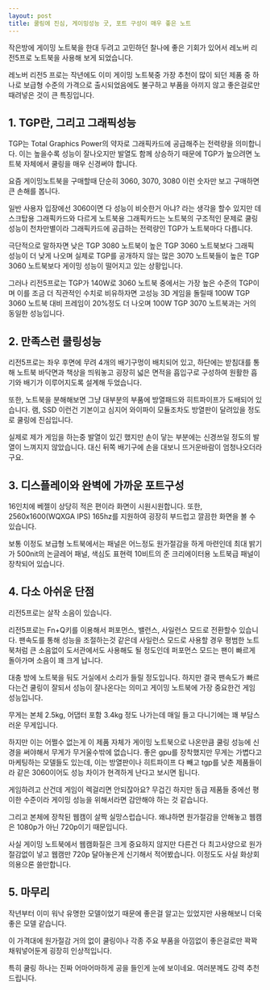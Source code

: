 ```yaml
---
layout: post
title: 쿨링에 진심, 게이밍성능 굿, 포트 구성이 매우 좋은 노트
---
```


작은방에 게이밍 노트북을 한대 두려고 고민하던 찰나에 좋은 기회가 있어서 레노버 리전5프로 노트북을 사용해 보게 되었습니다.

레노버 리전5 프로는 작년에도 이미 게이밍 노트북중 가장 추천이 많이 되던 제품 중 하나로 보급형 수준의 가격으로 출시되었음에도 불구하고 부품을 아끼지 않고 좋은걸로만 때려넣은 것이 큰 특징입니다.



<h2>1. TGP란, 그리고 그래픽성능</h2>
TGP는 Total Graphics Power의 약자로 그래픽카드에 공급해주는 전력량을 의미합니다. 
이는 높을수록 성능이 잘나오지만 발열도 함께 상승하기 때문에 TGP가 높으려면 노트북 자체에서 쿨링을 매우 신경써야 합니다.

요즘 게이밍노트북을 구매할때 단순히 3060, 3070, 3080 이런 숫자만 보고 구매하면 큰 손해를 봅니다. 

일반 사용자 입장에선 3060이면 다 성능이 비슷한거 아냐? 라는 생각을 할수 있지만 데스크탑용 그래픽카드와 다르게 노트북용 그래픽카드는 노트북의 구조적인 문제로 쿨링 성능이 천차만별이라 그래픽카드에 공급하는 전력량인 TGP가 노트북마다 다릅니다.

극단적으로 말하자면 낮은 TGP 3080 노트북이 높은 TGP 3060 노트북보다 그래픽 성능이 더 낮게 나오며 실제로 TGP를 공개하지 않는 많은 3070 노트북들이 높은 TGP 3060 노트북보다 게이밍 성능이 떨어지고 있는 상황입니다.

그러나 리전5프로는 TGP가 140W로 3060 노트북 중에서는 가장 높은 수준의 TGP이며 이를 조금 더 직관적인 수치로 비유하자면 고성능 3D 게임을 돌릴때 100W TGP 3060 노트북 대비 프레임이 20%정도 더 나오며 100W TGP 3070 노트북과는 거의 동일한 성능입니다.




<h2>2. 만족스런 쿨링성능</h2>
리전5프로는 좌우 후면에 무려 4개의 배기구멍이 배치되어 있고, 하단에는 받침대를 통해 노트북 바닥면과 책상을 띄워놓고 굉장히 넓은 면적을 흡입구로 구성하여 원활한 흡기와 배기가 이루어지도록 설계해 두었습니다. 

또한, 노트북을 분해해보면 그냥 대부분의 부품에 방열패드와 히트파이프가 도배되어 있습니다. 램, SSD 이런건 기본이고 심지어 와이파이 모듈조차도 방열판이 달려있을 정도로 쿨링에 진심입니다.

실제로 제가 게임을 하는중 발열이 있긴 했지만 손이 닿는 부분에는 신경쓰일 정도의 발열이 느껴지지 않았습니다. 대신 뒤쪽 배기구에 손을 대보니 뜨거운바람이 엄청나오더라구요.




<h2>3. 디스플레이와 완벽에 가까운 포트구성</h2>
16인치에 베젤이 상당히 적은 편이라 화면이 시원시원합니다. 또한, 2560x1600(WQXGA IPS) 165hz를 지원하여 굉장히 부드럽고 깔끔한 화면을 볼 수 있습니다. 

보통 이정도 보급형 노트북에서는 패널은 어느정도 원가절감을 하게 마련인데 최대 밝기가 500nit의 논글레어 패널, 색심도 표현력 10비트의 준 크리에이터용 노트북급 패널이 장착되어 있습니다.



<h2>4. 다소 아쉬운 단점</h2>
리전5프로는 살작 소음이 있습니다.

리전5프로는 Fn+Q키를 이용해서 퍼포먼스, 밸런스, 사일런스 모드로 전환할수 있습니다. 팬속도를 통해 성능을 조절하는것 같은데 사일런스 모드로 사용할 경우 평범한 노트북처럼 큰 소음없이 도서관에서도 사용해도 될 정도인데 퍼포먼스 모드는 팬이 빠르게 돌아가며 소음이 꽤 크게 납니다. 

대충 방에 노트북을 둬도 거실에서 소리가 들릴 정도입니다. 하지만 결국 팬속도가 빠르다는건 쿨링이 잘되서 성능이 잘나온다는 의미고 게이밍 노트북에 가장 중요한건 게임 성능입니다.

무게는 본체 2.5kg, 어댑터 포함 3.4kg 정도 나가는데 매일 들고 다니기에는 꽤 부담스러운 무게입니다. 

하지만 이는 어쩔수 없는게 이 제품 자체가 게이밍 노트북으로 나온만큼 쿨링 성능에 신경을 써야해서 무게가 무거울수밖에 없습니다. 좋은 gpu를 장착했지만 무게는 가볍다고 마케팅하는 모델들도 있는데, 이는 방열판이나 히트파이프 다 빼고 tgp를 낮춘 제품들이라 같은 3060이어도 성능 차이가 현격하게 난다고 보시면 됩니다. 

게임하려고 산건데 게임이 렉걸리면 안되잖아요? 무겁긴 하지만 동급 제품들 중에선 평이한 수준이라 게이밍 성능을 위해서라면 감안해야 하는 것 같습니다.

그리고 본체에 장착된 웹캠이 살짝 실망스럽습니다.
왜냐하면 원가절감을 안해놓고 웹캠은 1080p가 아닌 720p이기 때문입니다. 

사실 게이밍 노트북에서 웹캠화질은 크게 중요하지 않지만 다른건 다 최고사양으로 원가절감없이 넣고 웹캠만 720p 달아놓은게 신기해서 적어봤습니다. 이정도도 사실 화상회의용으론 쓸만합니다.



<h2>5. 마무리</h2>
작년부터 이미 워낙 유명한 모델이었기 때문에 좋은걸 알고는 있었지만 사용해보니 더욱 좋은 모델 같습니다. 

이 가격대에 원가절감 거의 없이 쿨링이나 각종 주요 부품을 아낌없이 좋은걸로만 꽉꽉 채워넣어둔게 굉장히 인상적입니다. 

특히 쿨링 하나는 진짜 어마어마하게 공을 들인게 눈에 보이네요. 여러분께도 강력 추천드립니다.